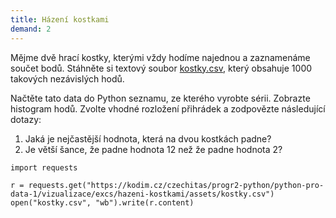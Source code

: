 ```yaml
---
title: Házení kostkami
demand: 2
---
```


Mějme dvě hrací kostky, kterými vždy hodíme najednou a zaznamenáme součet bodů. Stáhněte si textový soubor [kostky.csv](assets/kostky.csv), který obsahuje 1000 takových nezávislých hodů.

Načtěte tato data do Python seznamu, ze kterého vyrobte sérii. Zobrazte histogram hodů. Zvolte vhodné rozložení přihrádek a zodpovězte následující dotazy:

1. Jaká je nejčastější hodnota, která na dvou kostkách padne?
1. Je větší šance, že padne hodnota 12 než že padne hodnota 2?

```pycon
import requests

r = requests.get("https://kodim.cz/czechitas/progr2-python/python-pro-data-1/vizualizace/excs/hazeni-kostkami/assets/kostky.csv")
open("kostky.csv", "wb").write(r.content)
```
